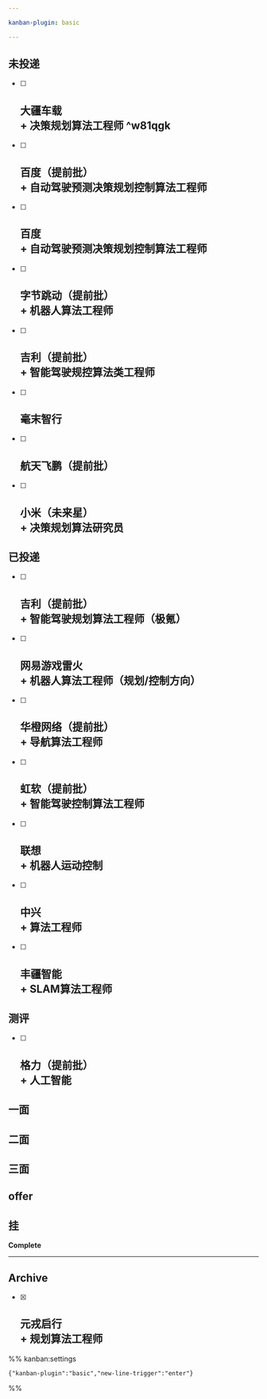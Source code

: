```yaml
---

kanban-plugin: basic

---
```


## 未投递

- [ ] ## 大疆车载<br>+ 决策规划算法工程师 ^w81qgk
- [ ] ## 百度（提前批）<br>+ 自动驾驶预测决策规划控制算法工程师
- [ ] ## 百度<br>+ 自动驾驶预测决策规划控制算法工程师
- [ ] ## 字节跳动（提前批）<br>+ 机器人算法工程师
- [ ] ## 吉利（提前批）<br>+ 智能驾驶规控算法类工程师
- [ ] ## 毫末智行
- [ ] ## 航天飞鹏（提前批）
- [ ] ## 小米（未来星）<br>+ 决策规划算法研究员


## 已投递

- [ ] ## 吉利（提前批）<br>+ 智能驾驶规划算法工程师（极氪）
- [ ] ## 网易游戏雷火<br>+ 机器人算法工程师（规划/控制方向）
- [ ] ## 华橙网络（提前批）<br>+ 导航算法工程师
- [ ] ## 虹软（提前批）<br>+ 智能驾驶控制算法工程师
- [ ] ## 联想<br>+ 机器人运动控制
- [ ] ## 中兴<br>+ 算法工程师
- [ ] ## 丰疆智能<br>+ SLAM算法工程师


## 测评

- [ ] ## 格力（提前批）<br>+ 人工智能


## 一面



## 二面



## 三面



## offer



## 挂

**Complete**


***

## Archive

- [x] ## 元戎启行<br>+ 规划算法工程师

%% kanban:settings
```
{"kanban-plugin":"basic","new-line-trigger":"enter"}
```
%%